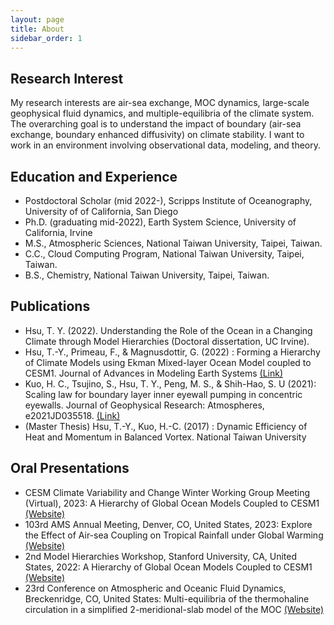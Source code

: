 ```yaml
---
layout: page
title: About
sidebar_order: 1
---
```


## Research Interest

My research interests are air-sea exchange, MOC dynamics, large-scale geophysical fluid dynamics, and multiple-equilibria of the climate system. The overarching goal is to understand the impact of boundary (air-sea exchange, boundary enhanced diffusivity) on climate stability. I want to work in an environment involving observational data, modeling, and theory. 

## Education and Experience

* Postdoctoral Scholar (mid 2022-), Scripps Institute of Oceanography, University of of California, San Diego
* Ph.D. (graduating mid-2022), Earth System Science, University of California, Irvine
* M.S., Atmospheric Sciences, National Taiwan University, Taipei, Taiwan.
* C.C., Cloud Computing Program, National Taiwan University, Taipei, Taiwan.
* B.S., Chemistry, National Taiwan University, Taipei, Taiwan.

## Publications

* Hsu, T. Y. (2022). Understanding the Role of the Ocean in a Changing Climate through Model Hierarchies (Doctoral dissertation, UC Irvine).
* Hsu, T.-Y., Primeau, F., & Magnusdottir, G. (2022) : Forming a Hierarchy of Climate Models using Ekman Mixed-layer Ocean Model coupled to CESM1. Journal of Advances in Modeling Earth Systems [(Link)](https://agupubs.onlinelibrary.wiley.com/doi/full/10.1029/2021MS002979)
* Kuo, H. C., Tsujino, S., Hsu, T. Y., Peng, M. S., & Shih-Hao, S. U (2021): Scaling law for boundary layer inner eyewall pumping in concentric eyewalls. Journal of Geophysical Research: Atmospheres, e2021JD035518. [(Link)](https://agupubs.onlinelibrary.wiley.com/doi/abs/10.1029/2021JD035518)
* (Master Thesis) Hsu, T.-Y., Kuo, H.-C. (2017) : Dynamic Efficiency of Heat and Momentum in Balanced Vortex. National Taiwan University


## Oral Presentations
* CESM Climate Variability and Change Winter Working Group Meeting (Virtual), 2023: A Hierarchy of Global Ocean Models Coupled to CESM1 [(Website)](https://www.cesm.ucar.edu/events/working-groups/2023)
* 103rd AMS Annual Meeting, Denver, CO, United States, 2023: Explore the Effect of Air-sea Coupling on Tropical Rainfall under Global Warming [(Website)](https://annual.ametsoc.org/index.cfm/2023/)
* 2nd Model Hierarchies Workshop, Stanford University, CA, United States, 2022: A Hierarchy of Global Ocean Models Coupled to CESM1 [(Website)](https://model-hierarchy.sciencesconf.org/resource/page/id/15)
* 23rd Conference on Atmospheric and Oceanic Fluid Dynamics, Breckenridge, CO, United States: Multi-equilibria of the thermohaline circulation in a simplified 2-meridional-slab model of the MOC [(Website)](https://www.ametsoc.org/index.cfm/ams/meetings-events/ams-meetings/23rd-conference-on-atmospheric-and-oceanic-fluid-dynamics/)
